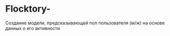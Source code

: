 # Flocktory-
Создание модели, предсказывающей пол пользователя (м/ж) на основе данных о его активности

